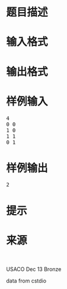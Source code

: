 

# 题目描述



# 输入格式



# 输出格式



# 样例输入


<pre>4
0 0
1 0
1 1
0 1</pre>

# 样例输出


<pre>2</pre>

# 提示



# 来源


<p>
<br/>
</p>
<p>
USACO Dec 13 Bronze
</p>
<p>
data from cstdio
</p>
<p>
<br/>
</p>

